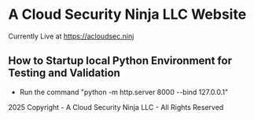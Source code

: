 # A Cloud Security Ninja LLC Website
Currently Live at https://acloudsec.ninj 


## How to Startup local Python Environment for Testing and Validation

- Run the command "python -m http.server 8000 --bind 127.0.0.1"


2025 Copyright - A Cloud Security Ninja LLC - All Rights Reserved